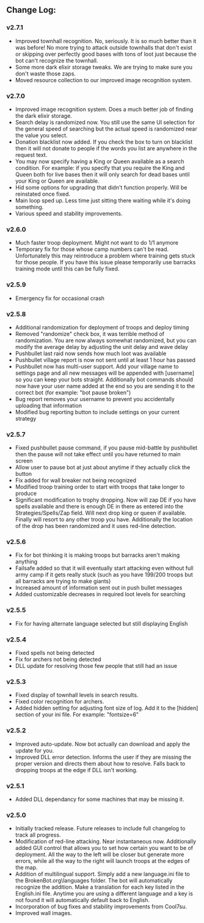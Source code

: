 ## Change Log:

### v2.7.1
* Improved townhall recognition.  No, seriously.  It is so much better than it was before!  No more trying to attack outside townhalls that don't exist or skipping over perfectly good bases with tons of loot just because the bot can't recognize the townhall.
* Some more dark elixir storage tweaks.  We are trying to make sure you don't waste those zaps.
* Moved resource collection to our improved image recognition system.

### v2.7.0
* Improved image recognition system.  Does a much better job of finding the dark elixir storage.
* Search delay is randomized now.  You still use the same UI selection for the general speed of searching but the actual speed is randomized near the value you select.
* Donation blacklist now added.  If you check the box to turn on blacklist then it will not donate to people if the words you list are anywhere in the request text.
* You may now specify having a King or Queen available as a search condition. For example: if you specify that you require the King and Queen both for live bases then it will only search for dead bases until your King or Queen are available.
* Hid some options for upgrading that didn't function properly. Will be reinstated once fixed.
* Main loop sped up.  Less time just sitting there waiting while it's doing something.
* Various speed and stability improvements.

### v2.6.0
* Much faster troop deployment.  Might not want to do 1/1 anymore
* Temporary fix for those whose camp numbers can't be read. Unfortunately this may reintroduce a problem where training gets stuck for those people.  If you have this issue please temporarily use barracks training mode until this can be fully fixed.

### v2.5.9
* Emergency fix for occasional crash

### v2.5.8
* Additional randomization for deployment of troops and deploy timing
* Removed "randomize" check box, it was terrible method of randomization.  You are now always somewhat randomized, but you can modify the average delay by adjusting the unit delay and wave delay
* Pushbullet last raid now sends how much loot was available
* Pushbullet village report is now not sent until at least 1 hour has passed
* Pushbullet now has multi-user support.  Add your village name to settings page and all new messages will be appended with [username] so you can keep your bots straight.  Additionally bot commands should now have your user name added at the end so you are sending it to the correct bot (for example: "bot pause broken")
* Bug report removes your username to prevent you accidentally uploading that information
* Modified bug reporting button to include settings on your current strategy

### v2.5.7
* Fixed pushbullet pause command, if you pause mid-battle by pushbullet then the pause will not take effect until you have returned to main screen
* Allow user to pause bot at just about anytime if they actually click the button
* Fix added for wall breaker not being recognized
* Modified troop training order to start with troops that take longer to produce
* Significant modification to trophy dropping.  Now will zap DE if you have spells available and there is enough DE in there as entered into the Strategies/Spells/Zap field.  Will next drop king or queen if available.  Finally will resort to any other troop you have.  Additionally the location of the drop has been randomized and it uses red-line detection.

### v2.5.6
* Fix for bot thinking it is making troops but barracks aren't making anything
* Failsafe added so that it will eventually start attacking even without full army camp if it gets really stuck (such as you have 199/200 troops but all barracks are trying to make giants)
* Increased amount of information sent out in push bullet messages
* Added customizable decreases in required loot levels for searching

### v2.5.5
* Fix for having alternate language selected but still displaying English

### v2.5.4
* Fixed spells not being detected
* Fix for archers not being detected
* DLL update for resolving those few people that still had an issue

### v2.5.3
* Fixed display of townhall levels in search results.
* Fixed color recognition for archers.
* Added hidden setting for adjusting font size of log.  Add it to the [hidden] section of your ini file.  For example: "fontsize=6"

### v2.5.2
* Improved auto-update.  Now bot actually can download and apply the update for you.
* Improved DLL error detection. Informs the user if they are missing the proper version and directs them about how to resolve. Falls back to dropping troops at the edge if DLL isn't working.

### v2.5.1
* Added DLL dependancy for some machines that may be missing it.

### v2.5.0
* Initially tracked release.  Future releases to include full changelog to track all progress.
* Modification of red-line attacking.  Near instantaneous now.  Additionally added GUI control that allows you to set how certain you want to be of deployment.  All the way to the left will be closer but generate more errors, while all the way to the right will launch troops at the edges of the map.
* Addition of multilingual support.  Simply add a new language.ini file to the BrokenBot.org\languages folder.  The bot will automatically recognize the addition.  Make a translation for each key listed in the English.ini file.  Anytime you are using a different language and a key is not found it will automatically default back to English.
* Incorporation of bug fixes and stability improvements from Cool7su.
* Improved wall images.